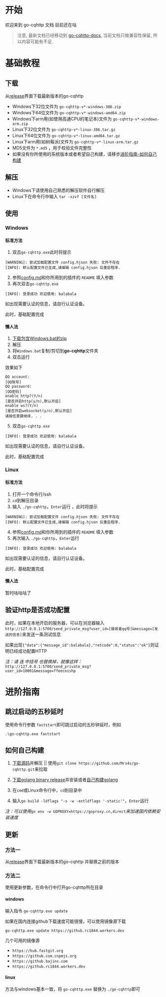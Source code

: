 #  开始

欢迎来到 go-cqhttp 文档 目前还在咕

> 注意, 最新文档已经移动到 [go-cqhttp-docs](https://github.com/ishkong/go-cqhttp-docs), 当前文档只做兼容性保留, 所以内容可能有不足.

# 基础教程
## 下载
从[release](https://github.com/Mrs4s/go-cqhttp/releases)界面下载最新版本的go-cqhttp

- Windows下32位文件为  `go-cqhttp-v*-windows-386.zip`
- Windows下64位文件为 `go-cqhttp-v*-windows-amd64.zip`
- Windows下arm用(如使用高通CPU的笔记本)文件为 `go-cqhttp-v*-windows-arm.zip`
- Linux下32位文件为 `go-cqhttp-v*-linux-386.tar.gz`
- Linux下64位文件为 `go-cqhttp-v*-linux-amd64.tar.gz`
- Linux下arm用(如树莓派)文件为 `go-cqhttp-v*-linux-arm.tar.gz`
- MD5文件为 `*.md5` ，用于校验文件完整性
- 如果没有你所使用的系统版本或者希望自己构建，请移步[进阶指南-如何自己构建](#如何自己构建)

## 解压

- Windows下请使用自己熟悉的解压软件自行解压
- Linux下在命令行中输入 `tar -xzvf [文件名]` 

## 使用

### Windows

#### 标准方法

1.  双击`go-cqhttp.exe`此时将提示
```
[WARNING]: 尝试加载配置文件 config.hjson 失败: 文件不存在
[INFO]: 默认配置文件已生成,请编辑 config.hjson 后重启程序.
```
2. 参照[config.md](https://github.com/Mrs4s/go-cqhttp/blob/master/docs/config.md)和你所用到的插件的 `README` 填入参数
3. 再次双击`go-cqhttp.exe`
```
[INFO]: 登录成功 欢迎使用: balabala
```

如出现需要认证的信息，请自行认证设备。

此时，基础配置完成

#### 懒人法

1. [下载包含Windows.bat的zip](https://github.com/fkx4-p/go-cqhttp-lazy/archive/master.zip)
2. 解压
3. 将`Windows.bat`复制/剪切到**go-cqhttp**文件夹
4. 双击运行

效果如下

```
QQ account:
[QQ账号]
QQ password:
[QQ密码]
enable http?(Y/n)
[是否开启http(y/n),默认开启]
enable ws?(Y/n)
[是否开启websocket(y/n),默认开启]
请按任意键继续. . .
```

5. 双击`go-cqhttp.exe`
```
[INFO]: 登录成功 欢迎使用: balabala
```

如出现需要认证的信息，请自行认证设备。

此时，基础配置完成

### Linux

#### 标准方法

1. 打开一个命令行/ssh
2. `cd`到解压目录
3. 输入 `./go-cqhttp`，`Enter`运行 ，此时将提示
```
[WARNING]: 尝试加载配置文件 config.hjson 失败: 文件不存在
[INFO]: 默认配置文件已生成,请编辑 config.hjson 后重启程序.
```

4. 参照[config.md](https://github.com/Mrs4s/go-cqhttp/blob/master/docs/config.md)和你所用到的插件的 `README` 填入参数
5. 再次输入 `./go-cqhttp`，`Enter`运行
```
[INFO]: 登录成功 欢迎使用: balabala
```

如出现需要认证的信息，请自行认证设备。

此时，基础配置完成

#### 懒人法

暂时咕咕咕了

## 验证http是否成功配置

此时，如果在本地开启的服务器，可以在浏览器输入`http://127.0.0.1:5700/send_private_msg?user_id=[接收者qq号]&message=[发送的信息]`来发送一条测试信息

如果出现`{"data":{"message_id":balabala},"retcode":0,"status":"ok"}`则证明已经成功配置HTTP

*注：请 连 中括号 也替换掉，就像这样：*`http://127.0.0.1:5700/send_private_msg?user_id=10001&message=ffeecoishp`

# 进阶指南

## 跳过启动的五秒延时

使用命令行参数 `faststart`即可跳过启动的五秒钟延时，例如

```
.\go-cqhttp.exe faststart
```

## 如何自己构建

1. [下载源码](https://github.com/Mrs4s/go-cqhttp/archive/master.zip)并解压 || 使用`git clone https://github.com/Mrs4s/go-cqhttp.git`来拉取

2. [下载golang binary release](https://golang.google.cn/dl/)并安装或者[自己构建golang](https://golang.google.cn/doc/install/source)

3. 在`cmd`或Linux命令行中，`cd`到目录中

4. 输入`go build -ldflags "-s -w -extldflags '-static'"`，`Enter`运行

*注：可以使用*`go env -w GOPROXY=https://goproxy.cn,direct`*来加速国内依赖安装速度*

## 更新

### 方法一

从[release](https://github.com/Mrs4s/go-cqhttp/releases)界面下载最新版本的go-cqhttp
并替换之前的版本

### 方法二

使用更新参数，在命令行中打开go-cqhttp所在目录
#### windows
输入指令
`go-cqhttp.exe update`

如果在国内连接github下载速度可能很慢，可以使用镜像源下载

`go-cqhttp.exe update https://github.rc1844.workers.dev`

几个可用的镜像源
- `https://hub.fastgit.org`
- `https://github.com.cnpmjs.org`
- `https://github.bajins.com`
- `https://github.rc1844.workers.dev`

#### linux
方法与windows基本一致，将 `go-cqhttp.exe` 替换为 `./go-cqhttp`即可
